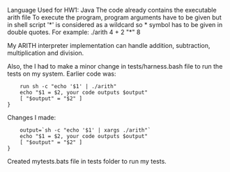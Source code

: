 Language Used for HW1: Java
The code already contains the executable arith file
To execute the program, program arguments have to be given but in shell script '\*' is considered as a wildcard so * symbol has to be given in double quotes. 
For example: ./arith 4 + 2 "\*" 8

My ARITH interpreter implementation can handle addition, subtraction, multiplication and division.

Also, the I had to make a minor change in tests/harness.bash file to run the tests on my system.
Earlier code was:
```check() {
    run sh -c "echo '$1' | ./arith"
    echo "$1 = $2, your code outputs $output"
    [ "$output" = "$2" ]
}
```

Changes I made:
```check() {
    output=`sh -c "echo '$1' | xargs ./arith"`
    echo "$1 = $2, your code outputs $output"
    [ "$output" = "$2" ]
}
```

Created mytests.bats file in tests folder to run my tests.
